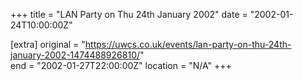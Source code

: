 +++
title = "LAN Party on Thu 24th January 2002"
date = "2002-01-24T10:00:00Z"

[extra]
original = "https://uwcs.co.uk/events/lan-party-on-thu-24th-january-2002-1474488926810/"    
end = "2002-01-27T22:00:00Z"
location = "N/A"
+++



